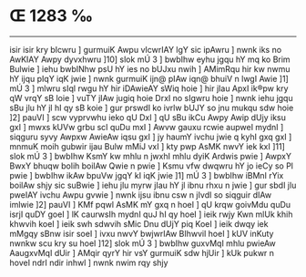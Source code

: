 # Œ 1283 ‰
---
isir isir kry bIcwru ] gurmuiK Awpu vIcwrIAY lgY sic ipAwru ] nwnk
iks no AwKIAY Awpy dyvxhwru ]10] slok mÚ 3 ] bwbIhw eyhu jgqu hY mq
ko Brim Bulwie ] iehu bwbINhw psU hY ies no bUJxu nwih ] AMimRqu hir kw
nwmu hY ijqu pIqY iqK jwie ] nwnk gurmuiK ijn@ pIAw iqn@ bhuiV n lwgI
Awie ]1] mÚ 3 ] mlwru sIql rwgu hY hir iDAwieAY sWiq hoie ] hir
jIau ApxI ik®pw kry qW vrqY sB loie ] vuTY jIAw jugiq hoie DrxI no
sIgwru hoie ] nwnk iehu jgqu sBu jlu hY jl hI qy sB koie ] gur prswdI
ko ivrlw bUJY so jnu mukqu sdw hoie ]2] pauVI ] scw vyprvwhu ieko qU
DxI ] qU sBu ikCu Awpy Awip dUjy iksu gxI ] mwxs kUVw grbu scI quDu
mxI ] Awvw gauxu rcwie aupweI mydnI ] siqguru syvy Awpxw AwieAw iqsu
gxI ] jy haumY ivchu jwie q kyhI gxq gxI ] mnmuK moih gubwir ijau
Bulw mMiJ vxI ] kty pwp AsMK nwvY iek kxI ]11] slok mÚ 3 ] bwbIhw
KsmY kw mhlu n jwxhI mhlu dyiK Ardwis pwie ] AwpxY BwxY bhuqw bolih
boilAw Qwie n pwie ] Ksmu vfw dwqwru hY jo ieCy so Pl pwie ] bwbIhw
ikAw bpuVw jgqY kI iqK jwie ]1] mÚ 3 ] bwbIhw iBMnI rYix boilAw
shjy sic suBwie ] iehu jlu myrw jIau hY jl ibnu rhxu n jwie ] gur
sbdI jlu pweIAY ivchu Awpu gvwie ] nwnk ijsu ibnu csw n jIvdI so
siqguir dIAw imlwie ]2] pauVI ] KMf pqwl AsMK mY gxq n hoeI ] qU
krqw goivMdu quDu isrjI quDY goeI ] lK caurwsIh mydnI quJ hI qy hoeI ]
ieik rwjy Kwn mlUk khih khwvih koeI ] ieik swh sdwvih sMic Dnu dUjY
piq KoeI ] ieik dwqy iek mMgqy sBnw isir soeI ] ivxu nwvY bwjwrIAw
BIhwvil hoeI ] kUV inKuty nwnkw scu kry su hoeI ]12] slok mÚ 3 ]
bwbIhw guxvMqI mhlu pwieAw AaugxvMqI dUir ] AMqir qyrY hir vsY gurmuiK
sdw hjUir ] kUk pukwr n hoveI ndrI ndir inhwl ] nwnk nwim rqy
shjy
####
